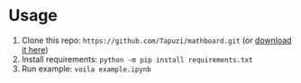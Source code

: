 # Usage

1. Clone this repo: `https://github.com/Tapuzi/mathboard.git` (or [download it here](https://codeload.github.com/Tapuzi/mathboard/zip/refs/heads/master))
2. Install requirements: `python -m pip install requirements.txt`
3. Run example: `voila example.ipynb`
